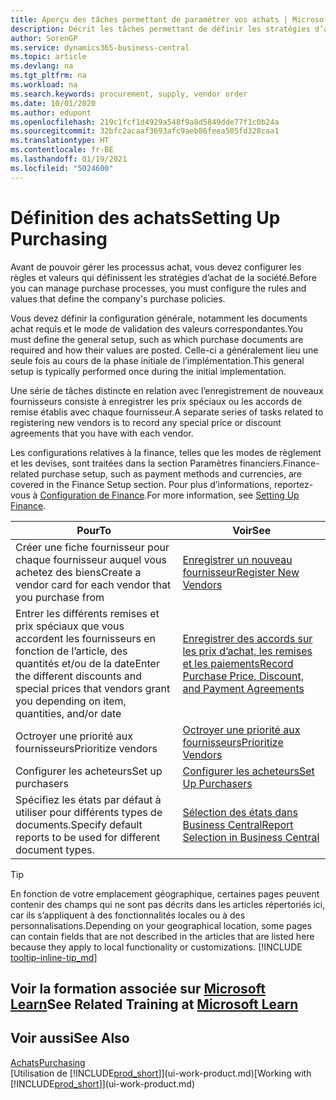 ```yaml
---
title: Aperçu des tâches permettant de paramétrer vos achats | Microsoft Docs
description: Décrit les tâches permettant de définir les stratégies d’approvisionnement de votre société et de déterminer vos processus d’achat.
author: SorenGP
ms.service: dynamics365-business-central
ms.topic: article
ms.devlang: na
ms.tgt_pltfrm: na
ms.workload: na
ms.search.keywords: procurement, supply, vendor order
ms.date: 10/01/2020
ms.author: edupont
ms.openlocfilehash: 219c1fcf1d4929a548f9a8d5849dde77f1c0b24a
ms.sourcegitcommit: 32bfc2acaaf3693afc9aeb86feea505fd328caa1
ms.translationtype: HT
ms.contentlocale: fr-BE
ms.lasthandoff: 01/19/2021
ms.locfileid: "5024600"
---
```

# <a name="setting-up-purchasing"></a><span data-ttu-id="563bf-103">Définition des achats</span><span class="sxs-lookup"><span data-stu-id="563bf-103">Setting Up Purchasing</span></span>
<span data-ttu-id="563bf-104">Avant de pouvoir gérer les processus achat, vous devez configurer les règles et valeurs qui définissent les stratégies d’achat de la société.</span><span class="sxs-lookup"><span data-stu-id="563bf-104">Before you can manage purchase processes, you must configure the rules and values that define the company's purchase policies.</span></span>

<span data-ttu-id="563bf-105">Vous devez définir la configuration générale, notamment les documents achat requis et le mode de validation des valeurs correspondantes.</span><span class="sxs-lookup"><span data-stu-id="563bf-105">You must define the general setup, such as which purchase documents are required and how their values are posted.</span></span> <span data-ttu-id="563bf-106">Celle-ci a généralement lieu une seule fois au cours de la phase initiale de l’implémentation.</span><span class="sxs-lookup"><span data-stu-id="563bf-106">This general setup is typically performed once during the initial implementation.</span></span>

<span data-ttu-id="563bf-107">Une série de tâches distincte en relation avec l’enregistrement de nouveaux fournisseurs consiste à enregistrer les prix spéciaux ou les accords de remise établis avec chaque fournisseur.</span><span class="sxs-lookup"><span data-stu-id="563bf-107">A separate series of tasks related to registering new vendors is to record any special price or discount agreements that you have with each vendor.</span></span>

<span data-ttu-id="563bf-108">Les configurations relatives à la finance, telles que les modes de règlement et les devises, sont traitées dans la section Paramètres financiers.</span><span class="sxs-lookup"><span data-stu-id="563bf-108">Finance-related purchase setup, such as payment methods and currencies, are covered in the Finance Setup section.</span></span> <span data-ttu-id="563bf-109">Pour plus d’informations, reportez-vous à [Configuration de Finance](finance-setup-finance.md).</span><span class="sxs-lookup"><span data-stu-id="563bf-109">For more information, see [Setting Up Finance](finance-setup-finance.md).</span></span>

| <span data-ttu-id="563bf-110">Pour</span><span class="sxs-lookup"><span data-stu-id="563bf-110">To</span></span> | <span data-ttu-id="563bf-111">Voir</span><span class="sxs-lookup"><span data-stu-id="563bf-111">See</span></span> |
| --- | --- |
| <span data-ttu-id="563bf-112">Créer une fiche fournisseur pour chaque fournisseur auquel vous achetez des biens</span><span class="sxs-lookup"><span data-stu-id="563bf-112">Create a vendor card for each vendor that you purchase from</span></span>|[<span data-ttu-id="563bf-113">Enregistrer un nouveau fournisseur</span><span class="sxs-lookup"><span data-stu-id="563bf-113">Register New Vendors</span></span>](purchasing-how-register-new-vendors.md) |
| <span data-ttu-id="563bf-114">Entrer les différents remises et prix spéciaux que vous accordent les fournisseurs en fonction de l’article, des quantités et/ou de la date</span><span class="sxs-lookup"><span data-stu-id="563bf-114">Enter the different discounts and special prices that vendors grant you depending on item, quantities, and/or date</span></span> |[<span data-ttu-id="563bf-115">Enregistrer des accords sur les prix d’achat, les remises et les paiements</span><span class="sxs-lookup"><span data-stu-id="563bf-115">Record Purchase Price, Discount, and Payment Agreements</span></span>](purchasing-how-record-purchase-price-discount-payment-agreements.md) |
| <span data-ttu-id="563bf-116">Octroyer une priorité aux fournisseurs</span><span class="sxs-lookup"><span data-stu-id="563bf-116">Prioritize vendors</span></span> |[<span data-ttu-id="563bf-117">Octroyer une priorité aux fournisseurs</span><span class="sxs-lookup"><span data-stu-id="563bf-117">Prioritize Vendors</span></span>](purchasing-how-prioritize-vendors.md) |
| <span data-ttu-id="563bf-118">Configurer les acheteurs</span><span class="sxs-lookup"><span data-stu-id="563bf-118">Set up purchasers</span></span> |[<span data-ttu-id="563bf-119">Configurer les acheteurs</span><span class="sxs-lookup"><span data-stu-id="563bf-119">Set Up Purchasers</span></span>](purchasing-how-setup-purchasers.md) |
|<span data-ttu-id="563bf-120">Spécifiez les états par défaut à utiliser pour différents types de documents.</span><span class="sxs-lookup"><span data-stu-id="563bf-120">Specify default reports to be used for different document types.</span></span>|[<span data-ttu-id="563bf-121">Sélection des états dans Business Central</span><span class="sxs-lookup"><span data-stu-id="563bf-121">Report Selection in Business Central</span></span>](across-report-selections.md)|

> [!TIP]
> <span data-ttu-id="563bf-122">En fonction de votre emplacement géographique, certaines pages peuvent contenir des champs qui ne sont pas décrits dans les articles répertoriés ici, car ils s’appliquent à des fonctionnalités locales ou à des personnalisations.</span><span class="sxs-lookup"><span data-stu-id="563bf-122">Depending on your geographical location, some pages can contain fields that are not described in the articles that are listed here because they apply to local functionality or customizations.</span></span> [!INCLUDE [tooltip-inline-tip_md](includes/tooltip-inline-tip_md.md)]

## <a name="see-related-training-at-microsoft-learn"></a><span data-ttu-id="563bf-123">Voir la formation associée sur [Microsoft Learn](/learn/paths/trade-get-started-dynamics-365-business-central/)</span><span class="sxs-lookup"><span data-stu-id="563bf-123">See Related Training at [Microsoft Learn](/learn/paths/trade-get-started-dynamics-365-business-central/)</span></span>

## <a name="see-also"></a><span data-ttu-id="563bf-124">Voir aussi</span><span class="sxs-lookup"><span data-stu-id="563bf-124">See Also</span></span>

[<span data-ttu-id="563bf-125">Achats</span><span class="sxs-lookup"><span data-stu-id="563bf-125">Purchasing</span></span>](purchasing-manage-purchasing.md)  
<span data-ttu-id="563bf-126">[Utilisation de [!INCLUDE[prod_short](includes/prod_short.md)]](ui-work-product.md)</span><span class="sxs-lookup"><span data-stu-id="563bf-126">[Working with [!INCLUDE[prod_short](includes/prod_short.md)]](ui-work-product.md)</span></span>
